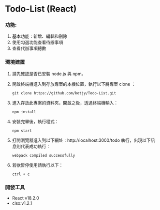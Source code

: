 # Todo-List (React)

### 功能:
1. 基本功能：新增、編輯和刪除
1. 使用勾選功能查看待辦事項
1. 查看代辦事項總數

### 環境建置
1. 請先確認是否已安裝 node.js 與 npm。
   
3. 開啟終端機進入到存放專案的本機位置，執行以下將專案 clone ：
   `````
   git clone https://github.com/kotjy/Todo-List.git
   `````
4. 進入存放此專案的資料夾，開啟之後，透過終端機輸入：
   `````
   npm install
   `````
5. 安裝完畢後，執行程式：
   ``````
   npm start
   ``````
6. 打開瀏覽器進入到以下網址：http://localhost:3000/todo 執行，出現以下訊息則代表成功執行：
   `````
   webpack compiled successfully
   `````
7. 若欲暫停使用請執行以下：
   `````
   ctrl + c
   `````
### 開發工具
- React v18.2.0
- clsx:v1.2.1 
